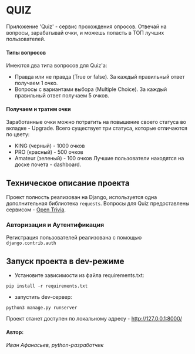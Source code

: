 # QUIZ
Приложение 'Quiz' - сервис прохождения опросов. Отвечай на вопросы, зарабатывай очки, и можешь попасть в TOП лучших пользователей.

#### Типы вопросов
Имеются два типа вопросов для Quiz'a:
- Правда или не правда (True or false). За каждый правильный ответ получаем 1 очко. 
- Вопросы с вариантами выбора (Multiple Choice). За каждый правильный ответ получаем 5 очков.

#### Получаем и тратим очки
Заработанные очки можно потратить на повышение своего статуса во вкладке - Upgrade.
Всего существует три статуса, которые отличаются по цвету:
 - KING (черный) - 1000 очков
 - PRO (красный) - 500 очков
 - Amateur (зеленый) - 100 очков
Лучшие пользователи находятся на доске почета - dashboard.

## Техническое описание проекта
Проект полность реализован на Django, используется одна дополнительная библиотека `requests`. Вопросы для Quiz предоставлены сервисом - [Open Trivia](https://opentdb.com/).

### Авторизация и Аутентификация
Регистрация пользователей реализована с помощью `django.contrib.auth`

## Запуск проекта в dev-режиме
- Установите зависимости из файла requirements.txt:
```
pip install -r requirements.txt
```
- запустить dev-сервер:
```
python3 manage.py runserver
```

Проект станет доступен по локальному адресу  - http://127.0.0.1:8000/


#### Автор:
_Иван Афанасьев, python-разработчик_
